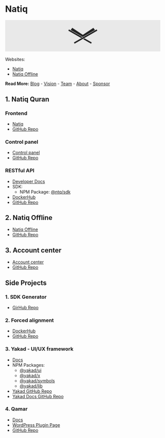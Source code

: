 # Natiq

![Natiq logo on header](/profile/header.png "Natiq")

Websites:
- [Natiq](https://natiq.net)
- [Natiq Offline](https://offline.natiq.net)

**Read More:** [Blog](https://blog.natiq.net) - [Vision](https://blog.natiq.net/vision) - [Team](https://blog.natiq.net/team) - [About](https://blog.natiq.net/about) - [Sponsor](https://blog.natiq.net/sponsor)

## 1. Natiq Quran

### Frontend
- [Natiq](https://natiq.net)
- [GitHub Repo](https://github.com/NatiqQuran/natiq-frontend)

### Control panel
- [Control panel](https://control.natiq.net)
- [GitHub Repo](https://github.com/NatiqQuran/natiq-control)

### RESTful API
- [Developer Docs](https://developer.natiq.net)
- SDK:
  - NPM Package: [@ntq/sdk](https://www.npmjs.com/package/@ntq/sdk)
- [DockerHub](https://hub.docker.com/r/natiqquran/nq-api)
- [GitHub Repo](https://github.com/NatiqQuran/natiq-api)

## 2. Natiq Offline
- [Natiq Offline](https://offline.natiq.net)
- [GitHub Repo](https://github.com/NatiqQuran/natiq-offline)

## 3. Account center
- [Account center](https://account.natiq.net)
- [GitHub Repo](https://github.com/NatiqQuran/account-frontend)

## Side Projects

### 1. SDK Generator
- [GirHub Repo](https://github.com/NatiqQuran/sdk-generator)

### 2. Forced alignment
- [DockerHub](https://hub.docker.com/r/natiqquran/forced-alignment)
- [GitHub Repo](https://github.com/NatiqQuran/sdk-generator)

### 3. Yakad - UI/UX framework
- [Docs](https://yakad.natiq.net)
- NPM Packages:
  - [@yakad/ui](https://www.npmjs.com/package/@yakad/ui)
  - [@yakad/x](https://www.npmjs.com/package/@yakad/x)
  - [@yakad/symbols](https://www.npmjs.com/package/@yakad/symbols)
  - [@yakad/lib](https://www.npmjs.com/package/@yakad/lib)
- [Yakad GitHub Repo](https://github.com/NatiqQuran/yakad)
- [Yakad Docs GitHub Repo](https://github.com/NatiqQuran/yakad-docs)

### 4. Qamar
- [Docs](https://qamar.natiq.net)
- [WordPress Plugin Page](https://wordpress.org/plugins/qamar)
- [GitHub Repo](https://github.com/NatiqQuran/qamar)
